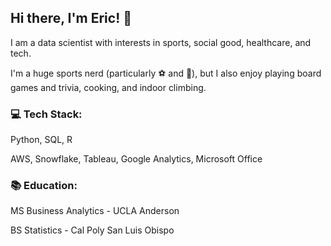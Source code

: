 ## Hi there, I'm Eric! 👋

I am a data scientist with interests in sports, social good, healthcare, and tech. 

I'm a huge sports nerd (particularly ⚽ and 🏀), but I also enjoy playing board games and trivia, cooking, and indoor climbing.

### 💻 Tech Stack:
Python, SQL, R

AWS, Snowflake, Tableau, Google Analytics, Microsoft Office

### 📚 Education:
MS Business Analytics - UCLA Anderson

BS Statistics - Cal Poly San Luis Obispo

<!--
**etran36/etran36** is a ✨ _special_ ✨ repository because its `README.md` (this file) appears on your GitHub profile.

Here are some ideas to get you started:

- 🔭 I’m currently working on ...
- 🌱 I’m currently learning ...
- 👯 I’m looking to collaborate on ...
- 🤔 I’m looking for help with ...
- 💬 Ask me about ...
- 📫 How to reach me: ...
- 😄 Pronouns: ...
- ⚡ Fun fact: ...
-->

